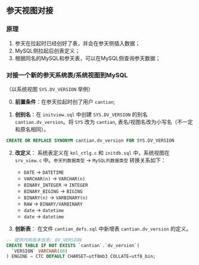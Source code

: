 ## 参天视图对接

### 原理
1. 参天在拉起时已经创好了表，并会在参天侧插入数据；
2. MySQL侧拉起后创表定义；
3. 根据同名的MySQL和参天表，可以在MySQL侧查询参天数据；

### 对接一个新的参天系统表/系统视图到MySQL
（以系统视图 `SYS.DV_VERSION` 举例）

0. **前置条件**：在参天拉起时创了用户 `cantian`;

1. **创别名**：在 `initview.sql` 中创建 `SYS.DV_VERSION` 的别名 `cantian.dv_version`。将 `SYS` 改为 `cantian`, 表名/视图名改为小写名（不一定和原名相同）。
```sql
CREATE OR REPLACE SYNONYM cantian.dv_version FOR SYS.DV_VERSION
```

2. **改定义**： 系统表定义在 `knl_ctlg.c` 和 `initdb.sql` 中，系统视图在 `srv_view.c` 中。`参天列数据类型` -> `MySQL列数据类型` 转换关系如下：
    - `DATE` -> `DATETIME` 
    - `VARCHAR(n)` -> `VARCHAR(n)` 
    - `BINARY_INTEGER` -> `INTEGER` 
    - `BINARY_BIGING` -> `BIGING` 
    - `BINARY(n)` -> `VARBINARY(n)` 
    - `RAW` -> `BINARY/VARBINARY` 
    - `date` -> `datetime` 
    - `date` -> `datetime` 

3. **创新表**： 在文件 `cantian_defs.sql` 中新增表 `cantian.dv_version` 的定义。 
```sql
-- 提供内核版本信息: DV_VERSION
CREATE TABLE IF NOT EXISTS `cantian`.`dv_version`(
  `VERSION` VARCHAR(80)
) ENGINE = CTC DEFAULT CHARSET=utf8mb3 COLLATE=utf8_bin;
```
